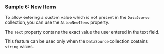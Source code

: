 ### Sample 6: New Items

To allow entering a custom value which is not present in the `DataSource` collection, you can use the `AllowNewItems` property. 

The `Text` property contains the exact value the user entered in the text field.

This feature can be used only when the `DataSource` collection contains `string` values.